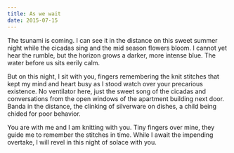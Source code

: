 ```yaml
---
title: As we wait
date: 2015-07-15
---
```


The tsunami is coming. I can see it in the distance on this sweet summer night while the cicadas sing and the mid season flowers bloom. I cannot yet hear the rumble, but the horizon grows a darker, more intense blue. The water before us sits eerily calm.

But on this night, I sit with you, fingers remembering the knit stitches that kept my mind and heart busy as I stood watch over your precarious existence. No ventilator here, just the sweet song of the cicadas and conversations from the open windows of the apartment building next door. Banda in the distance, the clinking of silverware on dishes, a child being chided for poor behavior.

You are with me and I am knitting with you. Tiny fingers over mine, they guide me to remember the stitches in time. While I await the impending overtake, I will revel in this night of solace with you.

